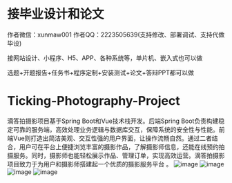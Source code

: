 # 接毕业设计和论文
作者微信：xunmaw001  作者QQ：2223505639(支持修改、部署调试、支持代做毕设)

接网站设计、小程序、H5、APP、各种系统等，单片机、嵌入式也可以做

选题+开题报告+任务书+程序定制+安装测试+论文+答辩PPT都可以做
# Ticking-Photography-Project
滴答拍摄影项目基于Spring Boot和Vue技术栈开发。后端Spring Boot负责构建稳定可靠的服务端，高效处理业务逻辑与数据库交互，保障系统的安全性与性能。前端Vue则打造出简洁美观、交互性强的用户界面，让操作流畅自然。通过二者结合，用户可在平台上便捷浏览丰富的摄影作品，了解摄影师信息，还能在线预约拍摄服务。同时，摄影师也能轻松展示作品、管理订单，实现高效运营。滴答拍摄影项目致力于为用户和摄影师搭建起一个优质的摄影服务平台 。 
![image](https://github.com/user-attachments/assets/a093640c-cc31-4fe5-9842-080dc0040db6)
![image](https://github.com/user-attachments/assets/014c69d3-31a3-465b-a1e7-11d036532ea1)
![image](https://github.com/user-attachments/assets/3e60e046-a264-48b0-b421-76fcbd3530c8)
![image](https://github.com/user-attachments/assets/ea64bf54-df5e-4387-b76b-60090ae380e8)
